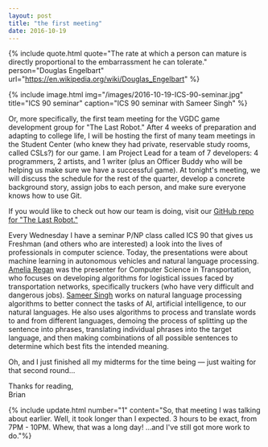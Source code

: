 ```yaml
---
layout: post
title: "the first meeting"
date: 2016-10-19
---
```


{% include quote.html
    quote="The rate at which a person can mature is directly proportional to the embarrassment he can tolerate."
    person="Douglas Engelbart"
    url="https://en.wikipedia.org/wiki/Douglas_Engelbart" %}

{% include image.html
    img="/images/2016-10-19-ICS-90-seminar.jpg"
    title="ICS 90 seminar"
    caption="ICS 90 seminar with Sameer Singh" %}

Or, more specifically, the first team meeting for the VGDC game development group for "The Last Robot." After 4 weeks of preparation and adapting to college life, I will be hosting the first of many team meetings in the Student Center (who knew they had private, reservable study rooms, called CSLs?) for our game. I am Project Lead for a team of 7 developers: 4 programmers, 2 artists, and 1 writer (plus an Officer Buddy who will be helping us make sure we have a successful game). At tonight's meeting, we will discuss the schedule for the rest of the quarter, develop a concrete background story, assign jobs to each person, and make sure everyone knows how to use Git.

If you would like to check out how our team is doing, visit our [GitHub repo for "The Last Robot."](https://github.com/BTx123/VGDC_TheLastRobot)

Every Wednesday I have a seminar P/NP class called ICS 90 that gives us Freshman (and others who are interested) a look into the lives of professionals in computer science. Today, the presentations were about machine learning in autonomous vehicles and natural language processing. [Amelia Regan](http://faculty.sites.uci.edu/aregan/) was the presenter for Computer Science in Transportation, who focuses on developing algorithms for logistical issues faced by transportation networks, specifically truckers (who have very difficult and dangerous jobs). [Sameer Singh](http://sameersingh.org) works on natural language processing algorithms to better connect the tasks of AI, artificial intelligence, to our natural languages. He also uses algorithms to process and translate words to and from different languages, demoing the process of splitting up the sentence into phrases, translating individual phrases into the target language, and then making combinations of all possible sentences to determine which best fits the intended meaning.

Oh, and I just finished all my midterms for the time being &mdash; just waiting for that second round...

Thanks for reading,<br>
Brian

{% include update.html
    number="1"
    content="So, that meeting I was talking about earlier. Well, it took longer than I expected. 3 hours to be exact, from 7PM - 10PM. Whew, that was a long day! ...and I've still got more work to do."%}
